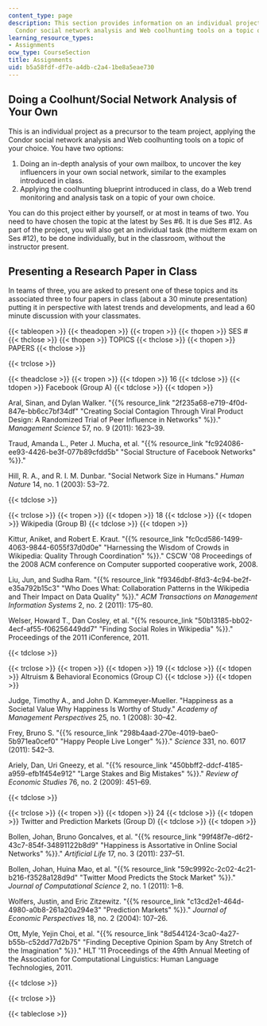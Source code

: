 ```yaml
---
content_type: page
description: This section provides information on an individual project to apply the
  Condor social network analysis and Web coolhunting tools on a topic of your choice.
learning_resource_types:
- Assignments
ocw_type: CourseSection
title: Assignments
uid: b5a58fdf-df7e-a4db-c2a4-1be8a5eae730
---
```


Doing a Coolhunt/Social Network Analysis of Your Own
----------------------------------------------------

This is an individual project as a precursor to the team project, applying the Condor social network analysis and Web coolhunting tools on a topic of your choice. You have two options:

1.  Doing an in-depth analysis of your own mailbox, to uncover the key influencers in your own social network, similar to the examples introduced in class.
2.  Applying the coolhunting blueprint introduced in class, do a Web trend monitoring and analysis task on a topic of your own choice.

You can do this project either by yourself, or at most in teams of two. You need to have chosen the topic at the latest by Ses #6. It is due Ses #12. As part of the project, you will also get an individual task (the midterm exam on Ses #12), to be done individually, but in the classroom, without the instructor present.

Presenting a Research Paper in Class
------------------------------------

In teams of three, you are asked to present one of these topics and its associated three to four papers in class (about a 30 minute presentation) putting it in perspective with latest trends and developments, and lead a 60 minute discussion with your classmates.

{{< tableopen >}}
{{< theadopen >}}
{{< tropen >}}
{{< thopen >}}
SES #
{{< thclose >}}
{{< thopen >}}
TOPICS
{{< thclose >}}
{{< thopen >}}
PAPERS
{{< thclose >}}

{{< trclose >}}

{{< theadclose >}}
{{< tropen >}}
{{< tdopen >}}
16
{{< tdclose >}}
{{< tdopen >}}
Facebook (Group A)
{{< tdclose >}}
{{< tdopen >}}


Aral, Sinan, and Dylan Walker. "{{% resource_link "2f235a68-e719-4f0d-847e-bb6cc7bf34df" "Creating Social Contagion Through Viral Product Design: A Randomized Trial of Peer Influence in Networks" %}}." _Management Science_ 57, no. 9 (2011): 1623–39.

Traud, Amanda L., Peter J. Mucha, et al. "{{% resource_link "fc924086-ee93-4426-be3f-077b89cfdd5b" "Social Structure of Facebook Networks" %}}."

Hill, R. A., and R. I. M. Dunbar. "Social Network Size in Humans." _Human Nature_ 14, no. 1 (2003): 53–72.


{{< tdclose >}}

{{< trclose >}}
{{< tropen >}}
{{< tdopen >}}
18
{{< tdclose >}}
{{< tdopen >}}
Wikipedia (Group B)
{{< tdclose >}}
{{< tdopen >}}


Kittur, Aniket, and Robert E. Kraut. "{{% resource_link "fc0cd586-1499-4063-9844-6055f37d0d0e" "Harnessing the Wisdom of Crowds in Wikipedia: Quality Through Coordination" %}}." CSCW '08 Proceedings of the 2008 ACM conference on Computer supported cooperative work, 2008.

Liu, Jun, and Sudha Ram. "{{% resource_link "f9346dbf-8fd3-4c94-be2f-e35a792b15c3" "Who Does What: Collaboration Patterns in the Wikipedia and Their Impact on Data Quality" %}}." _ACM Transactions on Management Information Systems_ 2, no. 2 (2011): 175–80.

Welser, Howard T., Dan Cosley, et al. "{{% resource_link "50b13185-bb02-4ecf-af55-f06256449dd7" "Finding Social Roles in Wikipedia" %}}." Proceedings of the 2011 iConference, 2011.


{{< tdclose >}}

{{< trclose >}}
{{< tropen >}}
{{< tdopen >}}
19
{{< tdclose >}}
{{< tdopen >}}
Altruism & Behavioral Economics (Group C)
{{< tdclose >}}
{{< tdopen >}}


Judge, Timothy A., and John D. Kammeyer-Mueller. "Happiness as a Societal Value Why Happiness Is Worthy of Study." _Academy of Management Perspectives_ 25, no. 1 (2008): 30–42.

Frey, Bruno S. "{{% resource_link "298b4aad-270e-4019-bae0-5b971ea0cef0" "Happy People Live Longer" %}}." _Science_ 331, no. 6017 (2011): 542–3.

Ariely, Dan, Uri Gneezy, et al. "{{% resource_link "450bbff2-ddcf-4185-a959-efb1f454e912" "Large Stakes and Big Mistakes" %}}." _Review of Economic Studies_ 76, no. 2 (2009): 451–69.


{{< tdclose >}}

{{< trclose >}}
{{< tropen >}}
{{< tdopen >}}
24
{{< tdclose >}}
{{< tdopen >}}
Twitter and Prediction Markets (Group D)
{{< tdclose >}}
{{< tdopen >}}


Bollen, Johan, Bruno Goncalves, et al. "{{% resource_link "99f48f7e-d6f2-43c7-854f-34891122b8d9" "Happiness is Assortative in Online Social Networks" %}}." _Artificial Life_ 17, no. 3 (2011): 237–51.

Bollen, Johan, Huina Mao, et al. "{{% resource_link "59c9992c-2c02-4c21-b216-f3528a128d9d" "Twitter Mood Predicts the Stock Market" %}}." _Journal of Computational Science_ 2, no. 1 (2011): 1–8.

Wolfers, Justin, and Eric Zitzewitz. "{{% resource_link "c13cd2e1-464d-4980-a0b8-261a20a294e3" "Prediction Markets" %}}." _Journal of Economic Perspectives_ 18, no. 2 (2004): 107–26.

Ott, Myle, Yejin Choi, et al. "{{% resource_link "8d544124-3ca0-4a27-b55b-c52dd77d2b75" "Finding Deceptive Opinion Spam by Any Stretch of the Imagination" %}}." HLT '11 Proceedings of the 49th Annual Meeting of the Association for Computational Linguistics: Human Language Technologies, 2011.


{{< tdclose >}}

{{< trclose >}}

{{< tableclose >}}